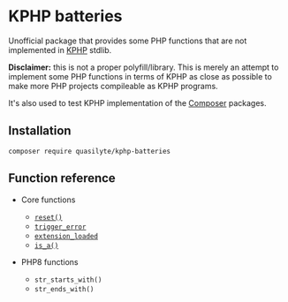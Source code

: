 # KPHP batteries

Unofficial package that provides some PHP functions that are not implemented in [KPHP](https://github.com/VKCOM/kphp/) stdlib.

**Disclaimer:** this is not a proper polyfill/library. This is merely an attempt to implement some PHP functions in terms of KPHP
as close as possible to make more PHP projects compileable as KPHP programs.

It's also used to test KPHP implementation of the [Composer](https://getcomposer.org/) packages.

## Installation

```
composer require quasilyte/kphp-batteries
```

## Function reference

* Core functions
  * [`reset()`](https://www.php.net/manual/en/function.reset.php)
  * [`trigger_error`](https://www.php.net/manual/en/function.trigger-error.php)
  * [`extension_loaded`](https://www.php.net/manual/en/function.extension-loaded.php)
  * [`is_a()`](https://www.php.net/manual/en/function.is-a.php)

* PHP8 functions
  * `str_starts_with()`
  * `str_ends_with()`
